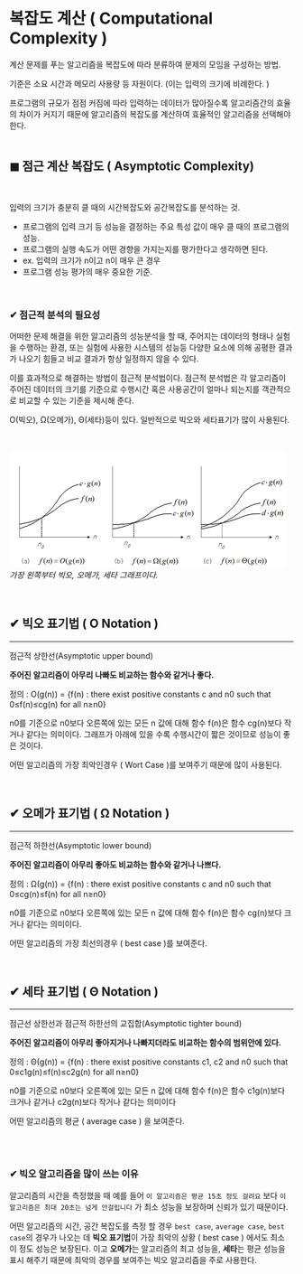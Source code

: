# 복잡도 계산 ( Computational Complexity )

계산 문제를 푸는 알고리즘을 복잡도에 따라 분류하여 문제의 모임을 구성하는 방법.

기준은 소요 시간과 메모리 사용량 등 자원이다. (이는 입력의 크기에 비례한다. )

프로그램의 규모가 점점 커짐에 따라 입력하는 데이터가 많아질수록 알고리즘간의 효율의 차이가 커지기 때문에 알고리즘의 복잡도를 계산하여 효율적인 알고리즘을 선택해야한다.
<br><br>


## ◼ 점근 계산 복잡도 ( Asymptotic Complexity)

<br>

입력의 크기가 충분히 클 때의 시간복잡도와 공간복잡도를 분석하는 것. 

- 프로그램의 입력 크기 등 성능을 결정하는 주요 특성 값이 매우 클 때의 프로그램의 성능.
- 프로그램의 실행 속도가 어떤 경향을 가지는지를 평가한다고 생각하면 된다.
- ex. 입력의 크기가 n이고 n이 매우 큰 경우
- 프로그램 성능 평가의 매우 중요한 기준.

<br>

### ✔ 점근적 분석의 필요성
어떠한 문제 해결을 위한 알고리즘의 성능분석을 할 때, 주어지는 데이터의 형태나 실험을 수행하는 환경, 또는 실험에 사용한 시스템의 성능등 다양한 요소에 의해 공평한 결과가 나오기 힘들고 비교 결과가 항상 일정하지 않을 수 있다.

이를 효과적으로 해결하는 방법이 점근적 분석법이다. 점근적 분석법은 각 알고리즘이 주어진 데이터의 크기를 기준으로 수행시간 혹은 사용공간이 얼마나 되는지를 객관적으로 비교할 수 있는 기준을 제시해 준다.

O(빅오), Ω(오메가), Θ(세타)등이 있다. 일반적으로 빅오와 세타표기가 많이 사용된다.

<br><br>
![](/algorithm/Computational-Complexity/graph.png)
*가장 왼쪽부터 빅오, 오메가, 세타 그래프이다.*

<br>

## ✔ 빅오 표기법 ( O Notation )
-----
점근적 상한선(Asymptotic upper bound)

**주어진 알고리즘이 아무리 나빠도 비교하는 함수와 같거나 좋다.**

정의 : O(g(n)) = {f(n) : there exist positive constants c and n0 such that 0≤f(n)≤cg(n) for all n≥n0}

n0를 기준으로 n0보다 오른쪽에 있는 모든 n 값에 대해 함수 f(n)은 함수 cg(n)보다 작거나 같다는 의미이다. 그래프가 아래에 있을 수록 수행시간이 짧은 것이므로 성능이 좋은 것이다.

어떤 알고리즘의 가장 최악인경우 ( Wort Case )를 보여주기 때문에 많이 사용된다.

<br>

## ✔ 오메가 표기법 ( Ω Notation )
-----
점근적 하한선(Asymptotic lower bound)

**주어진 알고리즘이 아무리 좋아도 비교하는 함수와 같거나 나쁘다.**

정의 : Ω(g(n)) = {f(n) : there exist positive constants c and n0 such that 0≤cg(n)≤f(n) for all n≥n0}

n0를 기준으로 n0보다 오른쪽에 있는 모든 n 값에 대해 함수 f(n)은 함수 cg(n)보다 크거나 같다는 의미이다.

어떤 알고리즘의 가장 최선의경우 ( best case )를 보여준다.


<br>

## ✔ 세타 표기법 ( Θ Notation )
-----
점근선 상한선과 점근적 하한선의 교집합(Asymptotic tighter bound)

**주어진 알고리즘이 아무리 좋아지거나 나빠지더라도 비교하는 함수의 범위안에 있다.**

정의 : Θ(g(n)) = {f(n) : there exist positive constants c1, c2 and n0 such that 0≤c1g(n)≤f(n)≤c2g(n) for all n≥n0}

n0를 기준으로 n0보다 오른쪽에 있는 모든 n 값에 대해 함수 f(n)은 함수 c1g(n)보다 크거나 같거나 c2g(n)보다 작거나 같다는 의미이다

어떤 알고리즘의 평균 ( average case ) 을 보여준다. 

<br>
<br>

### ✔ 빅오 알고리즘을 많이 쓰는 이유

 알고리즘의 시간을 측정했을 때 예를 들어 `이 알고리즘은 평균 15초 정도 걸려요` 보다 `이 알고리즘은 최대 20초는 넘게 안걸립니다` 가 최소 성능을 보장하며 신뢰가 있기 때문이다.

 어떤 알고리즘의 시간, 공간 복잡도를 측정 할 경우 `best case`, `average case`, `best case`의 경우가 나오는 데 **빅오 표기법**이 가장 최악의 상황 ( best case ) 에서도 최소 이 정도 성능은 보장된다. 이고
 **오메가**는 알고리즘의 최고 성능을, **세타**는 평균 성능을 표시 해주기 때문에 최악의 경우를 보여주는 빅오 알고리즘을 주로 사용한다.